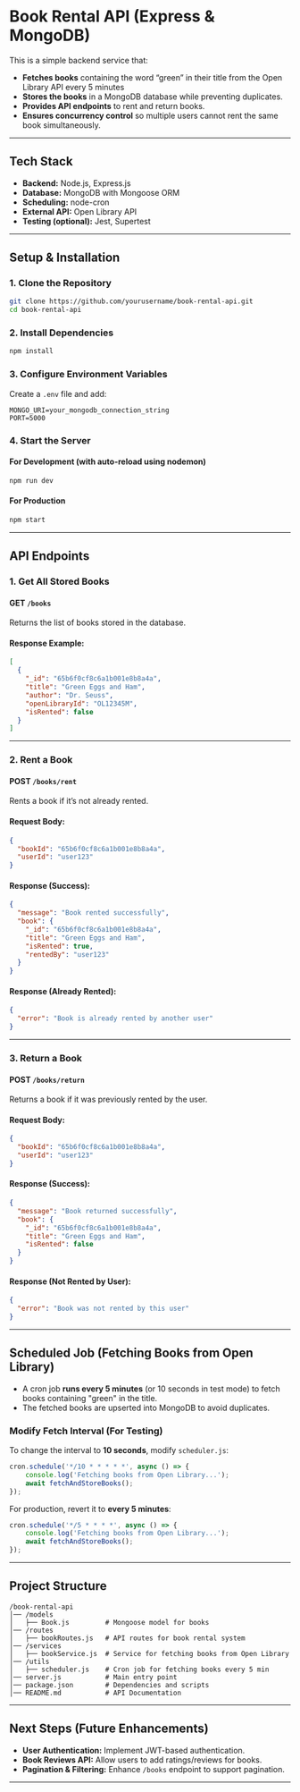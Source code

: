 # **Book Rental API (Express & MongoDB)**  

This is a simple backend service that:  
- **Fetches books** containing the word “green” in their title from the Open Library API every 5 minutes
- **Stores the books** in a MongoDB database while preventing duplicates.  
- **Provides API endpoints** to rent and return books.  
- **Ensures concurrency control** so multiple users cannot rent the same book simultaneously.  

---

## **Tech Stack**  
- **Backend:** Node.js, Express.js  
- **Database:** MongoDB with Mongoose ORM  
- **Scheduling:** node-cron  
- **External API:** Open Library API  
- **Testing (optional):** Jest, Supertest  

---

## **Setup & Installation**  

### **1. Clone the Repository**  
```sh
git clone https://github.com/yourusername/book-rental-api.git
cd book-rental-api
```

### **2. Install Dependencies**  
```sh
npm install
```

### **3. Configure Environment Variables**  
Create a `.env` file and add:  
```
MONGO_URI=your_mongodb_connection_string
PORT=5000
```

### **4. Start the Server**  

#### **For Development (with auto-reload using nodemon)**  
```sh
npm run dev
```

#### **For Production**  
```sh
npm start
```

---

## **API Endpoints**  

### **1. Get All Stored Books**  
#### **GET** `/books`  
Returns the list of books stored in the database.  

#### **Response Example:**  
```json
[
  {
    "_id": "65b6f0cf8c6a1b001e8b8a4a",
    "title": "Green Eggs and Ham",
    "author": "Dr. Seuss",
    "openLibraryId": "OL12345M",
    "isRented": false
  }
]
```

---

### **2. Rent a Book**  
#### **POST** `/books/rent`  
Rents a book if it’s not already rented.  

#### **Request Body:**  
```json
{
  "bookId": "65b6f0cf8c6a1b001e8b8a4a",
  "userId": "user123"
}
```

#### **Response (Success):**  
```json
{
  "message": "Book rented successfully",
  "book": {
    "_id": "65b6f0cf8c6a1b001e8b8a4a",
    "title": "Green Eggs and Ham",
    "isRented": true,
    "rentedBy": "user123"
  }
}
```

#### **Response (Already Rented):**  
```json
{
  "error": "Book is already rented by another user"
}
```

---

### **3. Return a Book**  
#### **POST** `/books/return`  
Returns a book if it was previously rented by the user.  

#### **Request Body:**  
```json
{
  "bookId": "65b6f0cf8c6a1b001e8b8a4a",
  "userId": "user123"
}
```

#### **Response (Success):**  
```json
{
  "message": "Book returned successfully",
  "book": {
    "_id": "65b6f0cf8c6a1b001e8b8a4a",
    "title": "Green Eggs and Ham",
    "isRented": false
  }
}
```

#### **Response (Not Rented by User):**  
```json
{
  "error": "Book was not rented by this user"
}
```

---

## **Scheduled Job (Fetching Books from Open Library)**  
- A cron job **runs every 5 minutes** (or 10 seconds in test mode) to fetch books containing "green" in the title.  
- The fetched books are upserted into MongoDB to avoid duplicates.  

### **Modify Fetch Interval (For Testing)**
To change the interval to **10 seconds**, modify `scheduler.js`:  
```javascript
cron.schedule('*/10 * * * * *', async () => {
    console.log('Fetching books from Open Library...');
    await fetchAndStoreBooks();
});
```
For production, revert it to **every 5 minutes**:  
```javascript
cron.schedule('*/5 * * * *', async () => {
    console.log('Fetching books from Open Library...');
    await fetchAndStoreBooks();
});
```

---

## **Project Structure**  
```
/book-rental-api
│── /models
│   ├── Book.js         # Mongoose model for books
│── /routes
│   ├── bookRoutes.js   # API routes for book rental system
│── /services
│   ├── bookService.js  # Service for fetching books from Open Library
│── /utils
│   ├── scheduler.js    # Cron job for fetching books every 5 min
│── server.js           # Main entry point
│── package.json        # Dependencies and scripts
│── README.md           # API Documentation
```

---

## **Next Steps (Future Enhancements)**  
- **User Authentication:** Implement JWT-based authentication.  
- **Book Reviews API:** Allow users to add ratings/reviews for books.  
- **Pagination & Filtering:** Enhance `/books` endpoint to support pagination.  

---